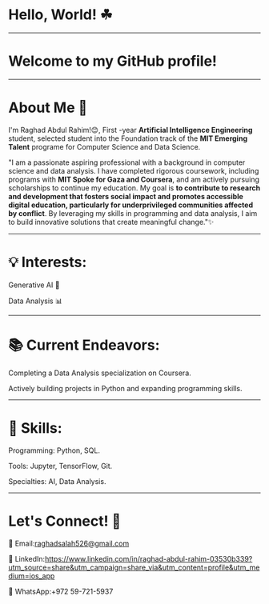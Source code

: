 # Hello, World! ☘

---
# Welcome to my GitHub profile!

---
# About Me 🌟

I'm Raghad Abdul Rahim!😊, First -year **Artificial Intelligence Engineering** student, selected student into the Foundation track of the **MIT Emerging Talent** programe for Computer Science and Data Science.

"I am a passionate aspiring professional with a background in computer science and data
analysis. I have completed rigorous coursework, including programs with **MIT Spoke for Gaza
and Coursera**, and am actively pursuing scholarships to continue my education. My goal is **to
contribute to research and development that fosters social impact and promotes accessible
digital education, particularly for underprivileged communities affected by conflict**. By
leveraging my skills in programming and data analysis, I aim to build innovative solutions that
create meaningful change."✨

---
# 💡 Interests:

Generative AI 🤖

Data Analysis 📊

---
# 📚 Current Endeavors:

Completing a Data Analysis specialization on Coursera.

Actively building projects in Python and expanding programming skills.

---
# 🔧 Skills:
Programming: Python, SQL.

Tools: Jupyter, TensorFlow, Git.

Specialties: AI, Data Analysis.

---
# Let's Connect! 🌟

📧 Email:raghadsalah526@gmail.com

💼 LinkedIn:https://www.linkedin.com/in/raghad-abdul-rahim-03530b339?utm_source=share&utm_campaign=share_via&utm_content=profile&utm_medium=ios_app

🌵 WhatsApp:+972 59-721-5937

